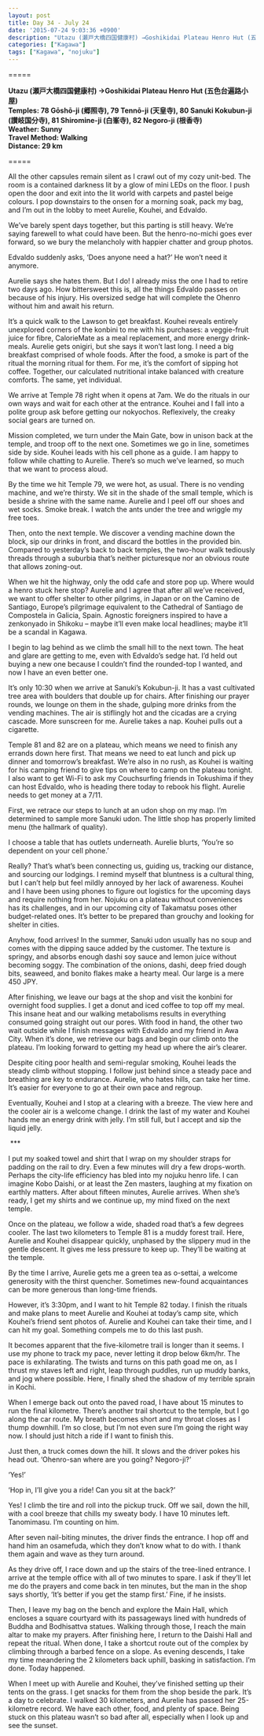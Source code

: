 ```yaml
---
layout: post
title: Day 34 - July 24
date: '2015-07-24 9:03:36 +0900'
description: "Utazu (瀬戸大橋四国健康村) →Goshikidai Plateau Henro Hut (五色台遍路小屋) / Temples: 78 Gōshō-ji (郷照寺), 79 Tennō-ji (天皇寺), 80 Sanuki Kokubun-ji (讃岐国分寺), 81 Shiromine-ji (白峯寺), 82 Negoro-ji (根香寺)"
categories: ["Kagawa"]
tags: ["Kagawa", "nojuku"]
---
```

=====

**Utazu (瀬戸大橋四国健康村) →Goshikidai Plateau Henro Hut (五色台遍路小屋)**  
**Temples: 78 Gōshō-ji (郷照寺), 79 Tennō-ji (天皇寺), 80 Sanuki Kokubun-ji (讃岐国分寺), 81 Shiromine-ji (白峯寺), 82 Negoro-ji (根香寺)**  
**Weather: Sunny**  
**Travel Method: Walking**  
**Distance: 29 km**

=====

All the other capsules remain silent as I crawl out of my cozy unit-bed. The room is a contained darkness lit by a glow of mini LEDs on the floor. I push open the door and exit into the lit world with carpets and pastel beige colours. I pop downstairs to the onsen for a morning soak, pack my bag, and I’m out in the lobby to meet Aurelie, Kouhei, and Edvaldo.

We’ve barely spent days together, but this parting is still heavy. We’re saying farewell to what could have been. But the henro-no-michi goes ever forward, so we bury the melancholy with happier chatter and group photos.

Edvaldo suddenly asks, ‘Does anyone need a hat?’ He won’t need it anymore.

Aurelie says she hates them. But I do! I already miss the one I had to retire two days ago. How bittersweet this is, all the things Edvaldo passes on because of his injury. His oversized sedge hat will complete the Ohenro without him and await his return.

It’s a quick walk to the Lawson to get breakfast. Kouhei reveals entirely unexplored corners of the konbini to me with his purchases: a veggie-fruit juice for fibre, CalorieMate as a meal replacement, and more energy drink-meals. Aurelie gets onigiri, but she says it won’t last long. I need a big breakfast comprised of whole foods. After the food, a smoke is part of the ritual the morning ritual for them. For me, it’s the comfort of sipping hot coffee. Together, our calculated nutritional intake balanced with creature comforts. The same, yet individual. 

We arrive at Temple 78 right when it opens at 7am. We do the rituals in our own ways and wait for each other at the entrance. Kouhei and I fall into a polite group ask before getting our nokyochos. Reflexively, the creaky social gears are turned on.

Mission completed, we turn under the Main Gate, bow in unison back at the temple, and troop off to the next one. Sometimes we go in line, sometimes side by side. Kouhei leads with his cell phone as a guide. I am happy to follow while chatting to Aurelie. There’s so much we’ve learned, so much that we want to process aloud.

By the time we hit Temple 79, we were hot, as usual. There is no vending machine, and we’re thirsty. We sit in the shade of the small temple, which is beside a shrine with the same name. Aurelie and I peel off our shoes and wet socks. Smoke break. I watch the ants under the tree and wriggle my free toes.

Then, onto the next temple. We discover a vending machine down the block, sip our drinks in front, and discard the bottles in the provided bin. Compared to yesterday’s back to back temples, the two-hour walk tediously threads through a suburbia that’s neither picturesque nor an obvious route that allows zoning-out.

When we hit the highway, only the odd cafe and store pop up. Where would a henro stuck here stop? Aurelie and I agree that after all we’ve received, we want to offer shelter to other pilgrims, in Japan or on the Camino de Santiago, Europe’s pilgrimage equivalent to the Cathedral of Santiago de Compostela in Galicia, Spain. Agnostic foreigners inspired to have a zenkonyado in Shikoku – maybe it’ll even make local headlines; maybe it’ll be a scandal in Kagawa.

I begin to lag behind as we climb the small hill to the next town. The heat and glare are getting to me, even with Edvaldo’s sedge hat. I’d held out buying a new one because I couldn’t find the rounded-top I wanted, and now I have an even better one. 

It’s only 10:30 when we arrive at Sanuki’s Kokubun-ji. It has a vast cultivated tree area with boulders that double up for chairs. After finishing our prayer rounds, we lounge on them in the shade, gulping more drinks from the vending machines. The air is stiflingly hot and the cicadas are a crying cascade. More sunscreen for me. Aurelie takes a nap. Kouhei pulls out a cigarette.

Temple 81 and 82 are on a plateau, which means we need to finish any errands down here first. That means we need to eat lunch and pick up dinner and tomorrow’s breakfast. We’re also in no rush, as Kouhei is waiting for his camping friend to give tips on where to camp on the plateau tonight. I also want to get Wi-Fi to ask my Couchsurfing friends in Tokushima if they can host Edvaldo, who is heading there today to rebook his flight. Aurelie needs to get money at a 7/11.

First, we retrace our steps to lunch at an udon shop on my map. I’m determined to sample more Sanuki udon. The little shop has properly limited menu (the hallmark of quality).

I choose a table that has outlets underneath. Aurelie blurts, ‘You’re so dependent on your cell phone.’

Really? That’s what’s been connecting us, guiding us, tracking our distance, and sourcing our lodgings. I remind myself that bluntness is a cultural thing, but I can’t help but feel mildly annoyed by her lack of awareness. Kouhei and I have been using phones to figure out logistics for the upcoming days and require nothing from her. Nojuku on a plateau without conveniences has its challenges, and in our upcoming city of Takamatsu poses other budget-related ones. It’s better to be prepared than grouchy and looking for shelter in cities.

Anyhow, food arrives! In the summer, Sanuki udon usually has no soup and comes with the dipping sauce added by the customer. The texture is springy, and absorbs enough dashi soy sauce and lemon juice without becoming soggy. The combination of the onions, dashi, deep fried dough bits, seaweed, and bonito flakes make a hearty meal. Our large is a mere 450 JPY. 

After finishing, we leave our bags at the shop and visit the konbini for overnight food supplies. I get a donut and iced coffee to top off my meal. This insane heat and our walking metabolisms results in everything consumed going straight out our pores. With food in hand, the other two wait outside while I finish messages with Edvaldo and my friend in Awa City. When it’s done, we retrieve our bags and begin our climb onto the plateau. I’m looking forward to getting my head up where the air’s clearer.

Despite citing poor health and semi-regular smoking, Kouhei leads the steady climb without stopping. I follow just behind since a steady pace and breathing are key to endurance. Aurelie, who hates hills, can take her time. It’s easier for everyone to go at their own pace and regroup. 

Eventually, Kouhei and I stop at a clearing with a breeze. The view here and the cooler air is a welcome change. I drink the last of my water and Kouhei hands me an energy drink with jelly. I’m still full, but I accept and sip the liquid jelly. 

 ***
 
I put my soaked towel and shirt that I wrap on my shoulder straps for padding on the rail to dry. Even a few minutes will dry a few drops-worth. Perhaps the city-life efficiency has bled into my nojuku henro life. I can imagine Kobo Daishi, or at least the Zen masters, laughing at my fixation on earthly matters. After about fifteen minutes, Aurelie arrives. When she’s ready, I get my shirts and we continue up, my mind fixed on the next temple. 

Once on the plateau, we follow a wide, shaded road that’s a few degrees cooler. The last two kilometers to Temple 81 is a muddy forest trail. Here, Aurelie and Kouhei disappear quickly, unphased by the slippery mud in the gentle descent. It gives me less pressure to keep up. They’ll be waiting at the temple.

By the time I arrive, Aurelie gets me a green tea as o-settai, a welcome generosity with the thirst quencher. Sometimes new-found acquaintances can be more generous than long-time friends.

However, it’s 3:30pm, and I want to hit Temple 82 today. I finish the rituals and make plans to meet Aurelie and Kouhei at today’s camp site, which Kouhei’s friend sent photos of. Aurelie and Kouhei can take their time, and I can hit my goal. Something compels me to do this last push. 

It becomes apparent that the five-kilometre trail is longer than it seems. I use my phone to track my pace, never letting it drop below 6km/hr. The pace is exhilarating. The twists and turns on this path goad me on, as I thrust my staves left and right, leap through puddles, run up muddy banks, and jog where possible. Here, I finally shed the shadow of my terrible sprain in Kochi.

When I emerge back out onto the paved road, I have about 15 minutes to run the final kilometre. There’s another trail shortcut to the temple, but I go along the car route. My breath becomes short and my throat closes as I thump downhill. I’m so close, but I’m not even sure I’m going the right way now. I should just hitch a ride if I want to finish this. 

Just then, a truck comes down the hill. It slows and the driver pokes his head out. ‘Ohenro-san where are you going? Negoro-ji?’

‘Yes!’

‘Hop in, I’ll give you a ride! Can you sit at the back?’

Yes! I climb the tire and roll into the pickup truck. Off we sail, down the hill, with a cool breeze that chills my sweaty body. I have 10 minutes left. Tanomimasu. I’m counting on him.

After seven nail-biting minutes, the driver finds the entrance. I hop off and hand him an osamefuda, which they don’t know what to do with. I thank them again and wave as they turn around.

As they drive off, I race down and up the stairs of the tree-lined entrance. I arrive at the temple office with all of two minutes to spare. I ask if they’ll let me do the prayers and come back in ten minutes, but the man in the shop says shortly, ‘It’s better if you get the stamp first.’ Fine, if he insists.  

Then, I leave my bag on the bench and explore the Main Hall, which encloses a square courtyard with its passageways lined with hundreds of Buddha and Bodhisattva statues. Walking through those, I reach the main altar to make my prayers. After finishing here, I return to the Daishi Hall and repeat the ritual. When done, I take a shortcut route out of the complex by climbing through a barbed fence on a slope. As evening descends, I take my time meandering the 2 kilometers back uphill, basking in satisfaction. I’m done. Today happened. 

When I meet up with Aurelie and Kouhei, they’ve finished setting up their tents on the grass. I get snacks for them from the shop beside the park. It’s a day to celebrate. I walked 30 kilometers, and Aurelie has passed her 25-kilometre record. We have each other, food, and plenty of space. Being stuck on this plateau wasn’t so bad after all, especially when I look up and see the sunset.
